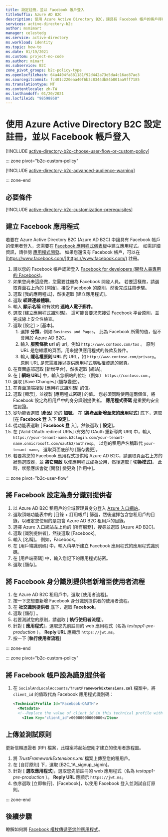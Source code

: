 ```yaml
---
title: 設定註冊，並以 Facebook 帳戶登入
titleSuffix: Azure AD B2C
description: 使用 Azure Active Directory B2C，讓具有 Facebook 帳戶的客戶得以註冊和登入您的應用程式。
services: active-directory-b2c
author: msmimart
manager: celestedg
ms.service: active-directory
ms.workload: identity
ms.topic: how-to
ms.date: 01/19/2021
ms.custom: project-no-code
ms.author: mimart
ms.subservice: B2C
zone_pivot_groups: b2c-policy-type
ms.openlocfilehash: 64a4404fa881181f92d442a73e5da4c16ae87ae3
ms.sourcegitcommit: fc401c220eaa40f6b3c8344db84b801aa9ff7185
ms.translationtype: MT
ms.contentlocale: zh-TW
ms.lasthandoff: 01/20/2021
ms.locfileid: "98598868"
---
```

# <a name="set-up-sign-up-and-sign-in-with-a-facebook-account-using-azure-active-directory-b2c"></a>使用 Azure Active Directory B2C 設定註冊，並以 Facebook 帳戶登入

[!INCLUDE [active-directory-b2c-choose-user-flow-or-custom-policy](../../includes/active-directory-b2c-choose-user-flow-or-custom-policy.md)]

::: zone pivot="b2c-custom-policy"

[!INCLUDE [active-directory-b2c-advanced-audience-warning](../../includes/active-directory-b2c-advanced-audience-warning.md)]

::: zone-end

## <a name="prerequisites"></a>必要條件

[!INCLUDE [active-directory-b2c-customization-prerequisites](../../includes/active-directory-b2c-customization-prerequisites.md)]

## <a name="create-a-facebook-application"></a>建立 Facebook 應用程式

若要在 Azure Active Directory B2C (Azure AD B2C) 中讓具有 Facebook 帳戶的使用者登入，您需要在 [Facebook 應用程式儀表板](https://developers.facebook.com/)中建立應用程式。 如需詳細資訊，請參閱 [應用程式開發](https://developers.facebook.com/docs/development)。 如果您還沒有 Facebook 帳戶，可以在 [https://www.facebook.com/](https://www.facebook.com/) 註冊。

1. 請以您的 Facebook 帳戶認證登入 [Facebook for developers (開發人員專用的 Facebook)](https://developers.facebook.com/)。
1. 如果您尚未這麼做，您需要註冊為 Facebook 開發人員。 若要這樣做，請選取頁面右上角的 [開始]，接受 Facebook 的原則，然後完成註冊步驟。
1. 選取 [我的應用程式]，然後選取 [建立應用程式]。
1. 選取 **組建連線體驗**。
1. 輸入 **顯示名稱** 和有效的 **連絡人電子郵件**。
1. 選取 [建立應用程式識別碼]。 這可能會要求您接受 Facebook 平台原則，並完成線上安全性檢查。
1. 選取 [設定] > [基本]。
    1. 選擇 **分類**，例如 `Business and Pages`。 此為 Facebook 所需的值，但不會用於 Azure AD B2C。
    1. 輸入 **服務條款 url** 的 url，例如 `http://www.contoso.com/tos` 。 原則 URL 是您維護的頁面，用來提供應用程式的條款及條件。
    1. 輸入 **隱私權原則 URL** 的 URL，如 `http://www.contoso.com/privacy`。 原則 URL 是您需維護以提供應用程式隱私權資訊的網頁。
1. 在頁面底部選取 [新增平台]，然後選取 [網站]。
1. 在 [ **網站 URL**] 中，輸入您網站的位址（例如） `https://contoso.com` 。 
1. 選取 [Save Changes] \(儲存變更\)。
1. 在頁面頂端複製 [應用程式識別碼] 的值。
1. 選取 [顯示]，並複製 [應用程式密碼] 的值。 您必須同時使用這兩個值，將 Facebook 設定為租用戶中的身分識別提供者。 **應用程式密碼** 是重要的安全性認證。
1. 從功能表選取 [**產品**] 旁的 **加號**。 在 [**將產品新增至您的應用程式**] 底下，選取 [在 **Facebook 登** 入下 **設定**]。
1. 從功能表選取 [ **Facebook 登** 入]，然後選取 [ **設定**]。
1. 在 [Valid OAuth redirect URIs] \(有效的 OAuth 重新導向 URI\) 中，輸入 `https://your-tenant-name.b2clogin.com/your-tenant-name.onmicrosoft.com/oauth2/authresp`。 以您的租用戶名稱取代 `your-tenant-name`。 選取頁面底部的 [儲存變更]。
1. 若要將您的 Facebook 應用程式提供給 Azure AD B2C，請選取頁面右上方的狀態選取器，並 **將它開啟** 以使應用程式成為公用，然後選取 [ **切換模式]**。  此時，狀態應該會從 [開發] 變更為 [作用中]。

::: zone pivot="b2c-user-flow"

## <a name="configure-facebook-as-an-identity-provider"></a>將 Facebook 設定為身分識別提供者

1. 以 Azure AD B2C 租用戶的全域管理員身分登入 [Azure 入口網站](https://portal.azure.com/)。
1. 選取頂端功能表中的 [目錄 + 訂用帳戶] 篩選，然後選擇包含您租用戶的目錄，以確定您使用的是包含 Azure AD B2C 租用戶的目錄。
1. 選擇 Azure 入口網站左上角的 [所有服務]，搜尋並選取 [Azure AD B2C]。
1. 選取 [識別提供者]，然後選取 [Facebook]。
1. 輸入 [名稱]。 例如，Facebook。
1. 在 [用戶端識別碼] 中，輸入稍早所建立 Facebook 應用程式的應用程式識別碼。
1. 在 [用戶端密碼] 中，輸入您記下的應用程式祕密。
1. 選取 [儲存]。

## <a name="add-facebook-identity-provider-to-a-user-flow"></a>將 Facebook 身分識別提供者新增至使用者流程 

1. 在 Azure AD B2C 租用戶中，選取 [使用者流程]。
1. 按一下您想要新增 Facebook 身分識別提供者的使用者流程。
1. 在 **社交識別提供者** 底下，選取 **Facebook**。
1. 選取 [儲存]  。
1. 若要測試您的原則，請選取 [ **執行使用者流程**]。
1. 針對 [ **應用程式**]，選取您先前註冊的 web 應用程式（名為 *testapp1-pre-production* ）。 **Reply URL** 應顯示 `https://jwt.ms`。
1. 按一下 [**執行使用者流程**]

::: zone-end

::: zone pivot="b2c-custom-policy"

## <a name="configure-a-facebook-account-as-an-identity-provider"></a>將 Facebook 帳戶設為識別提供者

1. 在 `SocialAndLocalAccounts/`**`TrustFrameworkExtensions.xml`** 檔案中，將 `client_id` 的值取代為 Facebook 應用程式識別碼：

   ```xml
   <TechnicalProfile Id="Facebook-OAUTH">
     <Metadata>
     <!--Replace the value of client_id in this technical profile with the Facebook app ID"-->
       <Item Key="client_id">00000000000000</Item>
   ```

## <a name="upload-and-test-the-policy"></a>上傳並測試原則

更新信賴憑證者 (RP) 檔案，此檔案將起始您剛才建立的使用者旅程圖。

1. 將 *TrustFrameworkExtensions.xml* 檔案上傳至您的租用戶。
1. 在 [自訂原則] 下，選取 [B2C_1A_signup_signin]。
1. 針對 [ **選取應用程式**]，選取您先前註冊的 web 應用程式（名為 *testapp1-pre-production* ）。 **Reply URL** 應顯示 `https://jwt.ms`。
1. 依序選取 [立即執行]、[Facebook]，以使用 Facebook 登入並測試自訂原則。

::: zone-end

## <a name="next-steps"></a>後續步驟

瞭解如何將 [Facebook 權杖傳遞至您的應用程式](idp-pass-through-user-flow.md)。
